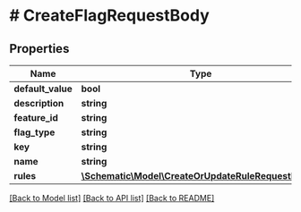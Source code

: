 # # CreateFlagRequestBody

## Properties

Name | Type | Description | Notes
------------ | ------------- | ------------- | -------------
**default_value** | **bool** |  |
**description** | **string** |  |
**feature_id** | **string** |  | [optional]
**flag_type** | **string** |  |
**key** | **string** |  |
**name** | **string** |  |
**rules** | [**\Schematic\Model\CreateOrUpdateRuleRequestBody[]**](CreateOrUpdateRuleRequestBody.md) |  |

[[Back to Model list]](../../README.md#models) [[Back to API list]](../../README.md#endpoints) [[Back to README]](../../README.md)
